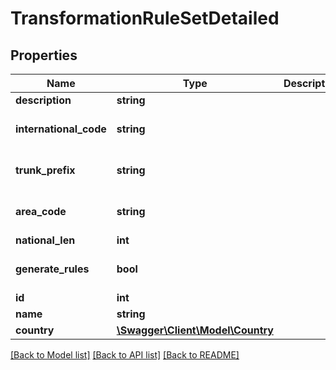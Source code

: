 # TransformationRuleSetDetailed

## Properties
Name | Type | Description | Notes
------------ | ------------- | ------------- | -------------
**description** | **string** |  | [optional] 
**international_code** | **string** |  | [optional] [default to '00']
**trunk_prefix** | **string** |  | [optional] [default to '']
**area_code** | **string** |  | [optional] [default to '']
**national_len** | **int** |  | [optional] 
**generate_rules** | **bool** |  | [optional] [default to false]
**id** | **int** |  | [optional] 
**name** | **string** |  | [optional] 
**country** | [**\Swagger\Client\Model\Country**](Country.md) |  | [optional] 

[[Back to Model list]](../README.md#documentation-for-models) [[Back to API list]](../README.md#documentation-for-api-endpoints) [[Back to README]](../README.md)


